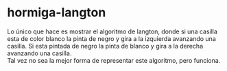 # hormiga-langton
Lo único  que hace es mostrar el algoritmo de langton, donde si una casilla esta de color blanco la pinta de negro y gira a la izquierda avanzando una casilla. Si esta pintada de negro la pinta de blanco y gira a la derecha avanzando una casilla.<br>
Tal vez no sea la mejor forma de representar este algoritmo, pero funciona.